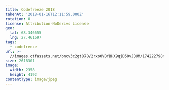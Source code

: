 ```yaml
---
title: Codefreeze 2018
takenAt: '2018-01-16T12:11:59.000Z'
rotation: 0
license: Attribution-NoDerivs License
geo:
  lat: 68.346655
  lng: 27.461697
tags:
  - codefreeze
url: >-
  //images.ctfassets.net/bncv3c2gt878/2rxo0VBYBHX9qjD50vJBUM/174222798f6a7b03deedb4549da187da/codefreeze-2018_25929229738_o
size: 2618301
image:
  width: 2358
  height: 4192
contentType: image/jpeg
---
```


